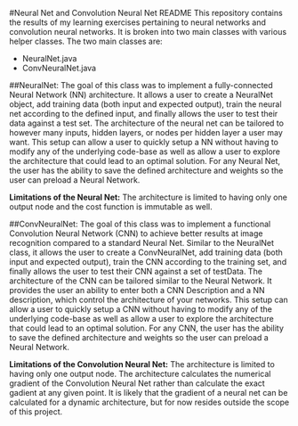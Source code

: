 #Neural Net and Convolution Neural Net README
This repository contains the results of my learning exercises pertaining to neural networks and convolution neural networks.  It is broken into two main classes with various helper classes.  The two main classes are:
* NeuralNet.java
* ConvNeuralNet.java

##NeuralNet:
The goal of this class was to implement a fully-connected Neural Network (NN) architecture.  It allows a user to create a NeuralNet object, add training data (both input and expected output), train the neural net according to the defined input, and finally allows the user to test their data against a test set.  The architecture of the neural net can be tailored to however many inputs, hidden layers, or nodes per hidden layer a user may want.   This setup can allow a user to quickly setup a NN without having to modify any of the underlying code-base as well as allow a user to explore the architecture that could lead to an optimal solution.  For any Neural Net, the user has the ability to save the defined architecture and weights so the user can preload a Neural Network.

**Limitations of the Neural Net:**
The architecture is limited to having only one output node and the cost function is immutable as well.


##ConvNeuralNet:
The goal of this class was to implement a functional Convolution Neural Network (CNN) to achieve better results at image recognition compared to a standard Neural Net.  Similar to the NeuralNet class, it allows the user to create a ConvNeuralNet, add training data (both input and expected output), train the CNN according to the training set, and finally allows the user to test their CNN against a set of testData.  The architecture of the CNN can be tailored similar to the Neural Network.  It provides the user an ability to enter both a CNN Description and a NN description, which control the architecture of your networks. This setup can allow a user to quickly setup a CNN without having to modify any of the underlying code-base as well as allow a user to explore the architecture that could lead to an optimal solution.  For any CNN, the user has the ability to save the defined architecture and weights so the user can preload a Neural Network.

**Limitations of the Convolution Neural Net:**
The architecture is limited to having only one output node.
The architecture calculates the numerical gradient of the Convolution Neural Net rather than calculate the exact gadient at any given point.  It is likely that the gradient of a neural net can be calculated for a dynamic architecture, but for now resides outside the scope of this project.